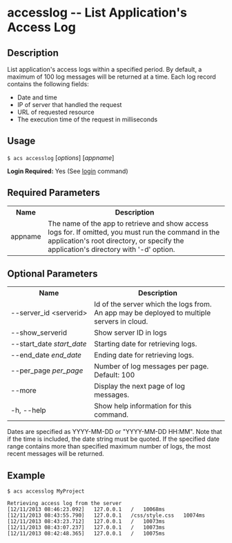 
# accesslog -- List Application's Access Log

## Description

List application's access logs within a specified period. By default, a maximum
of 100 log messages will be returned at a time. Each log record contains the following fields:

* Date and time
* IP of server that handled the request
* URL of requested resource
* The execution time of the request in milliseconds

## Usage

`$ acs accesslog` [_options_] [_appname_]

**Login Required:** Yes (See [login](#!/guide/node_cli_login) command)

## Required Parameters

<table class="doc-table">
    <tbody>
        <tr>
            <th>Name</th>
            <th>Description</th>
        </tr>
        <tr>
            <td>appname</td>
            <td>The name of the app to retrieve and show access logs for. If omitted, you must run the command in the application's root directory, 
                 or specify the application's directory with '-d' option.</td>
        </tr>
    </tbody>
</table>

## Optional Parameters

<table class="doc-table">
    <tbody>
        <tr>
            <th>Name</th>
            <th>Description</th>
        </tr>
        <tr>
            <td nowrap>--server_id &lt;serverid&gt;</td>
            <td>Id of the server which the logs from. An app may be deployed to multiple servers in cloud.</td>
        </tr>
        <tr>
            <td nowrap>--show_serverid</td>
            <td>Show server ID in logs</td>
        </tr>
        <tr>
            <td nowrap>--start_date <i>start_date</i></td>
            <td>Starting date for retrieving logs.</td>
        </tr>
        <tr>
            <td>--end_date <i>end_date</i></td>
            <td>Ending date for retrieving logs.</td>
        </tr>
        <tr>
            <td>--per_page <i>per_page</i></td>
            <td>Number of log messages per page. Default: 100</td>
        </tr>
        <tr>
            <td nowrap>--more</td>
            <td>Display the next page of log messages.</td>
        </tr>
        <tr>
            <td>-h, --help</td>
            <td>Show help information for this command.</td>
        </tr>
    </tbody>
</table>

Dates are specified as YYYY-MM-DD or "YYYY-MM-DD HH:MM". Note that if the time
is included, the date string must be quoted. If the specified date range
contains more than specified maximum number of logs, the most recent messages
will be returned.

## Example
    
    $ acs accesslog MyProject
    
    Retrieving access log from the server
    [12/11/2013 08:46:23.092]   127.0.0.1   /   10068ms
    [12/11/2013 08:43:55.790]   127.0.0.1   /css/style.css   10074ms
    [12/11/2013 08:43:23.712]   127.0.0.1   /   10073ms
    [12/11/2013 08:43:07.237]   127.0.0.1   /   10073ms
    [12/11/2013 08:42:48.365]   127.0.0.1   /   10075ms


